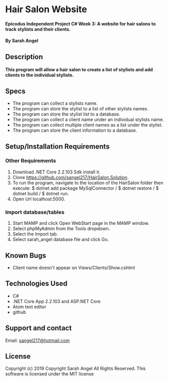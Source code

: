 # Hair Salon Website

#### Epicodus Independent Project C# Week 3: A website for hair salons to track stylists and their clients.

#### By Sarah Angel

## Description

#### This program will allow a hair salon to create a list of stylists and add clients to the individual stylists.

## Specs
* The program can collect a stylists name.
* The program can store the stylist to a list of other stylists names.
* The program can store the stylist list to a database.
* The program can collect a client name under an individual stylists name.
* The program can collect multiple client names as a list under the stylist.
* The program can store the client information to a database.

## Setup/Installation Requirements

### Other Requirements
1. Download .NET Core 2.2.103 Sdk install it.
2. Clone https://github.com/sangel217/HairSalon.Solution.
3. To run the program, navigate to the location of the HairSalon folder then execute: $ dotnet add package MySqlConnector / $ dotnet restore / $ dotnet build / $ dotnet run.
4. Open Url localhost:5000.

### Import database/tables
1. Start MAMP and click Open WebStart page in the MAMP window.
2. Select phpMyAdmin from the Tools dropdown.
3. Select the Import tab.
4. Select sarah_angel database file and click Go.


## Known Bugs
- Client name doesn't appear on Views/Clients/Show.cshtml

## Technologies Used
* C#
* .NET Core App 2.2.103 and ASP.NET Core
* Atom text editor
* github

## Support and contact

Email: sangel217@hotmail.com

## License
Copyright (c) 2019 Copyright Sarah Angel All Rights Reserved.
This software is licensed under the MIT license
